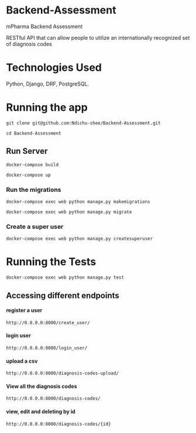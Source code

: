 # Backend-Assessment
mPharma Backend Assessment

RESTful API that can allow people to utilize an internationally recognized set of diagnosis codes


# Technologies Used
Python, Django, DRF, PostgreSQL.

# Running the app
 `git clone git@github.com:Ndichu-shee/Backend-Assessment.git`
 
 `cd Backend-Assessment`
 
 ## Run Server
 `docker-compose build`
 
 `docker-compose up`
 ### Run the migrations 
 `docker-compose exec web python manage.py makemigrations`
 
 `docker-compose exec web python manage.py migrate`
 ### Create a super user
`docker-compose exec web python manage.py createsuperuser`
 
 # Running the Tests

   `docker-compose exec web python manage.py test`
   
 ## Accessing different endpoints
 
 #### register a user
 `http://0.0.0.0:8000/create_user/` 
 
 #### login user
  `http://0.0.0.0:8000/login_user/`
  
 #### upload a csv
  `http://0.0.0.0:8000/diagnosis-codes-upload/`
  
 #### View all the diagnosis codes
  `http://0.0.0.0:8000/diagnosis-codes/`
  
  #### view, edit and deleting by id 
  `http://0.0.0.0:8000/diagnosis-codes/{id}`
 



